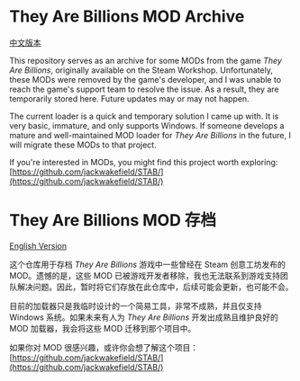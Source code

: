 # They Are Billions MOD Archive

[中文版本](#they-are-billions-mod-存档)

This repository serves as an archive for some MODs from the game *They Are Billions*, originally available on the Steam Workshop. Unfortunately, these MODs were removed by the game's developer, and I was unable to reach the game's support team to resolve the issue. As a result, they are temporarily stored here. Future updates may or may not happen.

The current loader is a quick and temporary solution I came up with. It is very basic, immature, and only supports Windows. If someone develops a mature and well-maintained MOD loader for *They Are Billions* in the future, I will migrate these MODs to that project.

If you're interested in MODs, you might find this project worth exploring:  
[https://github.com/jackwakefield/STAB/](https://github.com/jackwakefield/STAB/)


# They Are Billions MOD 存档

[English Version](#they-are-billions-mod-archive)

这个仓库用于存档 *They Are Billions* 游戏中一些曾经在 Steam 创意工坊发布的 MOD。遗憾的是，这些 MOD 已被游戏开发者移除，我也无法联系到游戏支持团队解决问题。因此，暂时将它们存放在此仓库中，后续可能会更新，也可能不会。

目前的加载器只是我临时设计的一个简易工具，非常不成熟，并且仅支持 Windows 系统。如果未来有人为 *They Are Billions* 开发出成熟且维护良好的 MOD 加载器，我会将这些 MOD 迁移到那个项目中。

如果你对 MOD 很感兴趣，或许你会想了解这个项目：  
[https://github.com/jackwakefield/STAB/](https://github.com/jackwakefield/STAB/)

